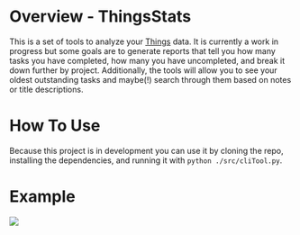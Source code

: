 # Overview - ThingsStats

This is a set of tools to analyze your [Things](https://culturedcode.com/things/) data. It is currently a work in progress but some goals are to generate reports that tell you how many tasks you have completed, how many you have uncompleted, and break it down further by project. Additionally, the tools will allow you to see your oldest outstanding tasks and maybe(!) search through them based on notes or title descriptions.

# How To Use

Because this project is in development you can use it by cloning the repo, installing the dependencies, and running it with `python ./src/cliTool.py`.

# Example

![](./example/example.gif)
